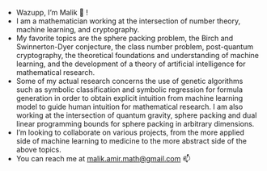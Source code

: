 - Wazupp, I’m Malik 👋 !
- I am a mathematician working at the intersection of number theory, machine learning, and cryptography. 
- My favorite topics are the sphere packing problem, the Birch and Swinnerton-Dyer conjecture, the class number problem, post-quantum cryptography, the theoretical foundations and understanding of machine learning, and the development of a theory of artificial intelligence for mathematical research.
- Some of my actual research concerns the use of genetic algorithms such as symbolic classification and symbolic regression for formula generation in order to obtain explicit intuition from machine learning model to guide human intuition for mathematical research. I am also working at the intersection of quantum gravity, sphere packing and dual linear programming bounds for sphere packing in arbitrary dimensions. 
- I’m looking to collaborate on various projects, from the more applied side of machine learning to medicine to the more abstract side of the above topics. 
- You can reach me at malik.amir.math@gmail.com 📫

<!---
malik-amir/malik-amir is a ✨ special ✨ repository because its `README.md` (this file) appears on your GitHub profile.
You can click the Preview link to take a look at your changes.
--->
